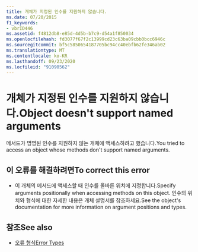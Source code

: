 ```yaml
---
title: 개체가 지정된 인수를 지원하지 않습니다.
ms.date: 07/20/2015
f1_keywords:
- vbrID446
ms.assetid: f4812db8-e85d-4d5b-b7c9-d54a1f850034
ms.openlocfilehash: fd3077f67f2c13999cd23c63ba09cbb0bcc6946c
ms.sourcegitcommit: bf5c5850654187705bc94cc40ebfb62fe346ab02
ms.translationtype: MT
ms.contentlocale: ko-KR
ms.lasthandoff: 09/23/2020
ms.locfileid: "91090562"
---
```

# <a name="object-doesnt-support-named-arguments"></a><span data-ttu-id="a2213-102">개체가 지정된 인수를 지원하지 않습니다.</span><span class="sxs-lookup"><span data-stu-id="a2213-102">Object doesn't support named arguments</span></span>

<span data-ttu-id="a2213-103">메서드가 명명된 인수를 지원하지 않는 개체에 액세스하려고 했습니다.</span><span class="sxs-lookup"><span data-stu-id="a2213-103">You tried to access an object whose methods don't support named arguments.</span></span>  
  
## <a name="to-correct-this-error"></a><span data-ttu-id="a2213-104">이 오류를 해결하려면</span><span class="sxs-lookup"><span data-stu-id="a2213-104">To correct this error</span></span>  
  
- <span data-ttu-id="a2213-105">이 개체의 메서드에 액세스할 때 인수를 올바른 위치에 지정합니다.</span><span class="sxs-lookup"><span data-stu-id="a2213-105">Specify arguments positionally when accessing methods on this object.</span></span> <span data-ttu-id="a2213-106">인수의 위치와 형식에 대한 자세한 내용은 개체 설명서를 참조하세요.</span><span class="sxs-lookup"><span data-stu-id="a2213-106">See the object's documentation for more information on argument positions and types.</span></span>  
  
## <a name="see-also"></a><span data-ttu-id="a2213-107">참조</span><span class="sxs-lookup"><span data-stu-id="a2213-107">See also</span></span>

- [<span data-ttu-id="a2213-108">오류 형식</span><span class="sxs-lookup"><span data-stu-id="a2213-108">Error Types</span></span>](../programming-guide/language-features/error-types.md)
